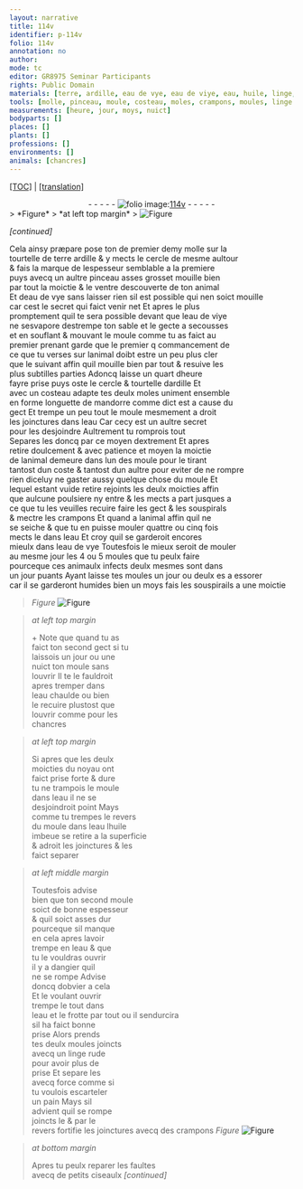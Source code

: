 ```yaml
---
layout: narrative
title: 114v
identifier: p-114v
folio: 114v
annotation: no
author:
mode: tc
editor: GR8975 Seminar Participants
rights: Public Domain
materials: [terre, ardille, eau de vye, eau de viye, eau, huile, linge, pain]
tools: [molle, pinceau, moule, costeau, moles, crampons, moules, linge rude, ciseaulx]
measurements: [heure, jour, moys, nuict]
bodyparts: []
places: []
plants: []
professions: []
environments: []
animals: [chancres]
---
```


<p><a href="{{ site.baseurl }}/diplomatic/">[TOC]</a> | <a href="{{ site.baseurl }}/texts/p-114v_tl/" target="_blank">[translation]</a></p><div class="folio" align="center">- - - - - <a href="http://gallica.bnf.fr/ark:/12148/btv1b10500001g/f234.image" target="_blank"><img src="https://cu-mkp.github.io/2017-workshop-edition/assets/photo-icon.png" alt="folio image: " style="display:inline-block; margin-bottom:-3px;"/>114v</a> - - - - - </div>  
> *Figure*
> *at left top margin*
> <a href="https://drive.google.com/open?id=0B9-oNrvWdlO5dmlRQm1lTjc4aXc" target="_blank"><img src="https://cu-mkp.github.io/GR8975-edition/assets/photo-icon.png" alt="Figure" style="display:inline-block; margin-bottom:-3px;"/></a>
 
 
*[continued]*
  
Cela ainsy præpare pose ton <span class="del">de</span> premier demy <span class="tl">molle</span> sur la<br/> tourtelle de <span class="del"><span class="m">terre</span></span> <span class="m">ardille</span> & y mects le cercle de mesme aultour<br/> & fais la marque de lespesseur semblable a la premiere<br/> puys avecq un aultre <span class="tl">pinceau</span> asses grosset mouille bien<br/> par tout la moictie <span class="del">& le ventre</span> descouverte de ton animal<br/> <span class="del">Et</span> <span class="add">d<span class="m">eau de vye</span></span> sans laisser rien sil est possible qui nen soict mouille<br/> car cest le secret qui faict venir net Et apres le plus<br/> promptement quil te sera possible devant que l<span class="m">eau de viye</span><br/> <span class="del">ne</span> sesvapore destrempe ton sable et le gecte a secousses<br/> et en souflant & mouvant le <span class="tl">moule</span> comme tu as faict au<br/> premier prenant garde que le <span class="del">premier q</span> commancement de<br/> ce que tu verses sur lanimal doibt estre un peu plus cler<br/> que le suivant affin quil mouille bien par tout & resuive les<br/> plus subtilles parties Adoncq laisse un quart d<span class="ms">heure</span><br/> fayre prise puys oste le cercle & tourtelle d<span class="m">ardille</span> Et<br/> avec un <span class="tl">costeau</span> adapte tes deulx <span class="tl">moles</span> uniment ensemble<br/> en forme longuette de <span class="mu">mandorre</span> comme dict est a cause du<br/> gect Et trempe un peu tout le <span class="tl">moule</span> mesmement a droit<br/> les joinctures dans l<span class="m">eau</span> Car cecy est un aultre secret<br/> pour les desjoindre Aultrement tu romprois tout<br/> Separes les doncq par ce moyen dextrement Et apres<br/> retire doulcement & avec patience et moyen la moictie<br/> de lanimal demeure dans lun des <span class="tl">moule</span> <span class="del">pour</span> le tirant<br/> tantost dun coste & tantost dun aultre pour eviter de ne rompre<br/> rien diceluy ne gaster aussy quelque chose du <span class="tl">moule</span> <span class="del">Et</span><br/> lequel estant vuide <span class="del">retire</span> rejoints les deulx moicties affin<br/> que aulcune poulsiere ny entre & les mects a part jusques a<br/> ce que tu les veuilles recuire faire les gect & les souspirals<br/> & mectre les <span class="tl">crampons</span> Et quand a lanimal affin quil ne<br/> se seiche & que tu en puisse mouler quattre ou cinq fois<br/> mects le dans l<span class="m">eau</span> Et croy quil se garderoit encores<br/> mieulx dans l<span class="m">eau de vye</span> Toutesfois le mieux seroit de mouler<br/> au mesme <span class="tmp">jour</span> les 4 ou 5 <span class="tl">moules</span> que tu peulx faire<br/> pourceque ces animaulx infects deulx mesmes sont dans<br/> un <span class="ms"><span class="tmp">jour</span></span> <span class="sn">puants</span> Ayant laisse tes <span class="tl">moules</span> un <span class="ms"><span class="tmp">jour</span></span> ou deulx <span class="del">es</span> a essorer<br/> car il se garderont humides bien un <span class="ms"><span class="tmp">moys</span></span> fais les souspirails a une moictie 
> *Figure*
> <a href="https://drive.google.com/open?id=0B9-oNrvWdlO5dkk3MW10YzNIbDg" target="_blank"><img src="https://cu-mkp.github.io/GR8975-edition/assets/photo-icon.png" alt="Figure" style="display:inline-block; margin-bottom:-3px;"/></a>
 
 
> *at left top margin*
> 
> 
> \+  Note que quand tu as<br/> faict ton second <span class="add">gect</span> si tu<br/> laissois un <span class="ms"><span class="tmp">jour</span></span> ou une<br/> <span class="ms"><span class="tmp">nuict</span></span> ton <span class="tl">moule</span> sans<br/> louvrir Il te le fauldroit<br/> apres tremper dans<br/> l<span class="m">eau</span> chaulde ou bien<br/> le recuire plustost que<br/> louvrir comme pour les<br/> <span class="al">chancres</span>
 
> *at left top margin*
> 
> 
>   Si apres que les deulx<br/> moicties du noyau ont<br/> faict prise forte & dure<br/> tu ne trampois le <span class="tl">moule</span><br/> dans l<span class="m">eau</span> il ne se<br/> desjoindroit point Mays<br/> comme tu trempes le revers<br/> du <span class="tl">moule</span> dans l<span class="m">eau</span> l<span class="m">huile</span><br/> imbeue se retire a la superficie<br/> & adroit les joinctures & les<br/> faict separer
 
> *at left middle margin*
> 
> 
>   Toutesfois advise<br/> bien que ton second <span class="tl">moule</span><br/> soict de bonne espesseur<br/> & quil soict asses dur<br/> pourceque sil manque<br/> en cela apres lavoir<br/> trempe en l<span class="m">eau</span> & que<br/> tu le vouldras ouvrir<br/> il y a dangier quil<br/> ne se rompe Advise<br/> doncq dobvier a cela<br/> Et le voulant ouvrir<br/> trempe le tout dans<br/> l<span class="m">eau</span> <span class="add">et le frotte par tout</span> ou il sendurcira<br/> sil ha faict bonne<br/> prise Alors prends<br/> tes deulx <span class="tl">moules</span> joincts<br/> avecq un <span class="tl"><span class="m">linge</span> rude</span><br/> pour avoir plus de<br/> prise Et separe les<br/> avecq force comme si<br/> tu voulois escarteler<br/> un <span class="m">pain</span> Mays sil<br/> advient quil se rompe<br/> joincts le & par le<br/> revers fortifie les joinctures avecq des <span class="tl">crampons</span> 
> *Figure*
> <a href="https://drive.google.com/open?id=0B9-oNrvWdlO5NmZxVUxKTmhYSXM" target="_blank"><img src="https://cu-mkp.github.io/GR8975-edition/assets/photo-icon.png" alt="Figure" style="display:inline-block; margin-bottom:-3px;"/></a>
 
 
> *at bottom margin*
> 
> 
>   Apres tu peulx reparer les faultes<br/> avecq de petits <span class="tl">ciseaulx</span> 
*[continued]*
 
 
